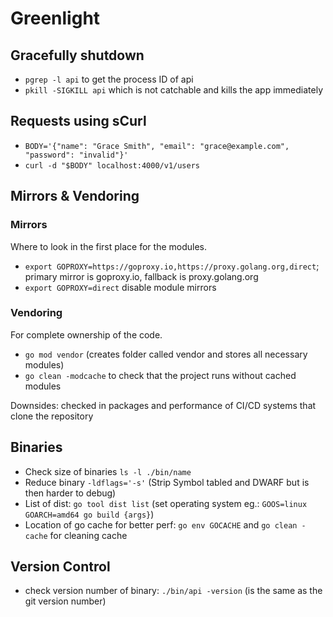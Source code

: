 # Greenlight

## Gracefully shutdown

- `pgrep -l api` to get the process ID of api
- `pkill -SIGKILL api` which is not catchable and kills the app immediately

## Requests using sCurl

- `BODY='{"name": "Grace Smith", "email": "grace@example.com", "password": "invalid"}'`
- `curl -d "$BODY" localhost:4000/v1/users`

## Mirrors & Vendoring

### Mirrors

Where to look in the first place for the modules.

- `export GOPROXY=https://goproxy.io,https://proxy.golang.org,direct`; primary mirror is goproxy.io, fallback is proxy.golang.org
- `export GOPROXY=direct` disable module mirrors

### Vendoring

For complete ownership of the code.

- `go mod vendor` (creates folder called vendor and stores all necessary modules)
- `go clean -modcache` to check that the project runs without cached modules

Downsides: checked in packages and performance of CI/CD systems that clone the repository

## Binaries

- Check size of binaries `ls -l ./bin/name`
- Reduce binary `-ldflags='-s'` (Strip Symbol tabled and DWARF but is then harder to debug)
- List of dist: `go tool dist list` (set operating system eg.: `GOOS=linux GOARCH=amd64 go build {args}`)
- Location of go cache for better perf: `go env GOCACHE` and `go clean -cache` for cleaning cache

## Version Control

- check version number of binary: `./bin/api -version` (is the same as the git version number)
